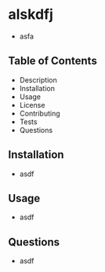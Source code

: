 
# alskdfj

* asfa

## Table of Contents

* Description
* Installation
* Usage
* License
* Contributing
* Tests
* Questions

## Installation

* asdf

## Usage

* asdf

## Questions

* asdf
